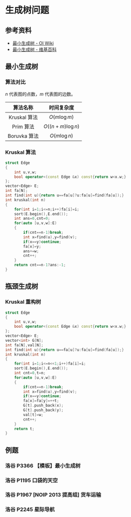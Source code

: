 # 生成树问题

## 参考资料

- [最小生成树 - OI Wiki](https://oi-wiki.org/graph/mst/)
- [最小生成树 - 维基百科](https://zh.wikipedia.org/zh-cn/最小生成树)

## 最小生成树

### 算法对比

$n$ 代表图的点数，$m$ 代表图的边数。

|   算法名称   |    时间复杂度    |
| :----------: | :--------------: |
| Kruskal 算法 |   $O(m\log m)$   |
|  Prim 算法   | $O((n+m)\log n)$ |
| Boruvka 算法 |   $O(m\log n)$   |

### Kruskal 算法

```cpp
struct Edge
{
	int u,v,w;
	bool operator<(const Edge &x) const{return w<x.w;}
};
vector<Edge> E;
int fa[N];
int find(int u){return u==fa[u]?u:fa[u]=find(fa[u]);}
int kruskal(int n)
{
	for(int i=1;i<=n;i++)fa[i]=i;
	sort(E.begin(),E.end());
	int ans=0,cnt=0;
	for(auto [u,v,w]:E)
	{
		if(cnt==n-1)break;
		int x=find(u),y=find(v);
		if(x==y)continue;
		fa[x]=y;
		ans+=w;
		cnt++;
	}
	return cnt==n-1?ans:-1;
}
```

## 瓶颈生成树

### Kruskal 重构树

```cpp
struct Edge
{
	int u,v,w;
	bool operator<(const Edge &x) const{return w<x.w;}
};
vector<Edge> E;
vector<int> G[N];
int fa[N],val[N];
int find(int u){return u==fa[u]?u:fa[u]=find(fa[u]);}
int kruskal(int n)
{
	for(int i=1;i<=n<<1;i++)fa[i]=i;
	sort(E.begin(),E.end());
	int cnt=0,t=n;
	for(auto [u,v,w]:E)
	{
		if(cnt==n-1)break;
		int x=find(u),y=find(v);
		if(x==y)continue;
		fa[x]=fa[y]=++t;
		G[t].push_back(x);
		G[t].push_back(y);
		val[t]=w;
		cnt++;
	}
	return t;
}
```

## 例题

### 洛谷 P3366 【模板】最小生成树

<Problem id="P3366" />

### 洛谷 P1195 口袋的天空

<Problem id="P1195" />

### 洛谷 P1967 [NOIP 2013 提高组] 货车运输

<Problem id="P1967" />

### 洛谷 P2245 星际导航

<Problem id="P2245" />
